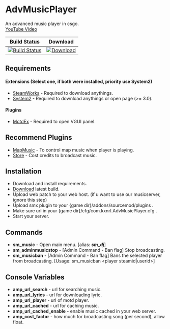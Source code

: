 # AdvMusicPlayer  
  
 
An advanced music player in csgo.  
[YouTube Video](https://www.youtube.com/watch?v=64FPl4TIMbc "YouTube")  
  
  
|Build Status|Download|
|---|---
|[![Build Status](https://img.shields.io/travis/Kxnrl/AdvMusicPlayer/master.svg?style=flat-square)](https://travis-ci.org/Kxnrl/AdvMusicPlayer?branch=master) |[![Download](https://static.kxnrl.com/images/web/buttons/download.png)](https://build.kxnrl.com/AdvMusicPlayer/)  
  
  
## Requirements  
#### Extensions (Select one, if both were installed, priority use System2)  
- [SteamWorks](https://forums.alliedmods.net/showthread.php?t=229556 "AlliedModders") - Required to download anythings.  
- [System2](https://forums.alliedmods.net/showthread.php?t=146019 "AlliedModders") - Required to download anythings or open page (>= 3.0).  
#### Plugins  
- [MotdEx](https://github.com/Kxnrl/MotdEx "GitHub") - Required to open VGUI panel.  
  
  
## Recommend Plugins  
- [MapMusic](https://github.com/Kxnrl/MapMusic-API/ "GitHub") - To control map music when player is playing. 
- [Store](https://github.com/Kxnrl/Store/ "GitHub") - Cost credits to broadcast music.  
  
  
## Installation  
- Download and install requirements.  
- [Download](https://static.kxnrl.com/images/web/buttons/download.png) latest build.  
- Upload web patch to your web host. (if u want to use our musicserver, ignore this step)  
- Upload smx plugin to your {game dir}/addons/sourcemod/plugins .  
- Make sure url in your {game dir}/cfg/com.kxnrl.AdvMusicPlayer.cfg .
- Start your server.  
  
  
## Commands  
- **sm_music** - Open main menu. [alias: ***sm_dj***]  
- **sm_adminmusicstop** - [Admin Command - Ban flag] Stop broadcasting.  
- **sm_musicban** - [Admin Command - Ban flag] Bans the selected player from broadcasting. [Usage: sm_musicban <player steamid|userid>] 
  
  
## Console Variables  
- **amp_url_search** - url for searching music.  
- **amp_url_lyrics** - url for downloading lyric.  
- **amp_url_player** - url of motd player.  
- **amp_url_cached** - url for caching music.  
- **amp_url_cached_enable** - enable music cached in your web server.  
- **amp_cost_factor** - how much for broadcasting song (per second), allow float.  
